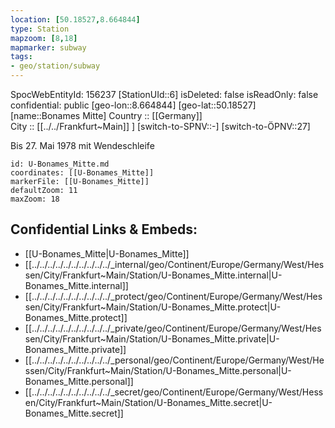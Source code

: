 ```yaml
---
location: [50.18527,8.664844] 
type: Station 
mapzoom: [8,18] 
mapmarker: subway 
tags:
- geo/station/subway
---
```

SpocWebEntityId: 156237
[StationUId::6] 
isDeleted: false
isReadOnly: false
confidential: public
[geo-lon::8.664844] 
[geo-lat::50.18527] 
[name::Bonames Mitte] 
Country :: [[Germany]]  
City :: [[../../Frankfurt~Main]] ] 
[switch-to-SPNV::-] 
[switch-to-ÖPNV::27] 

Bis 27. Mai 1978 mit Wendeschleife

```leaflet
id: U-Bonames_Mitte.md
coordinates: [[U-Bonames_Mitte]] 
markerFile: [[U-Bonames_Mitte]] 
defaultZoom: 11 
maxZoom: 18
```


## Confidential Links & Embeds: 
- [[U-Bonames_Mitte|U-Bonames_Mitte]] 
- [[../../../../../../../../../../_internal/geo/Continent/Europe/Germany/West/Hessen/City/Frankfurt~Main/Station/U-Bonames_Mitte.internal|U-Bonames_Mitte.internal]] 
- [[../../../../../../../../../../_protect/geo/Continent/Europe/Germany/West/Hessen/City/Frankfurt~Main/Station/U-Bonames_Mitte.protect|U-Bonames_Mitte.protect]] 
- [[../../../../../../../../../../_private/geo/Continent/Europe/Germany/West/Hessen/City/Frankfurt~Main/Station/U-Bonames_Mitte.private|U-Bonames_Mitte.private]] 
- [[../../../../../../../../../../_personal/geo/Continent/Europe/Germany/West/Hessen/City/Frankfurt~Main/Station/U-Bonames_Mitte.personal|U-Bonames_Mitte.personal]] 
- [[../../../../../../../../../../_secret/geo/Continent/Europe/Germany/West/Hessen/City/Frankfurt~Main/Station/U-Bonames_Mitte.secret|U-Bonames_Mitte.secret]] 
